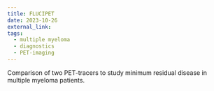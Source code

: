 ```yaml
---
title: FLUCIPET
date: 2023-10-26
external_link: 
tags:
  - multiple myeloma
  - diagnostics
  - PET-imaging
---
```


Comparison of two PET-tracers to study minimum residual disease in multiple myeloma patients.

<!--more-->
